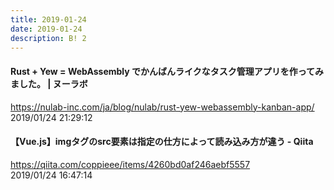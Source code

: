 ```yaml
---
title: 2019-01-24
date: 2019-01-24
description: B! 2
---
```


#### Rust + Yew = WebAssembly でかんばんライクなタスク管理アプリを作ってみました。 | ヌーラボ
https://nulab-inc.com/ja/blog/nulab/rust-yew-webassembly-kanban-app/<br>
2019/01/24 21:29:12<br>


#### 【Vue.js】imgタグのsrc要素は指定の仕方によって読み込み方が違う - Qiita
https://qiita.com/coppieee/items/4260bd0af246aebf5557<br>
2019/01/24 16:47:14<br>


